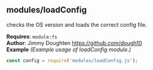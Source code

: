 <a name="module_modules/loadConfig"></a>

## modules/loadConfig
checks the OS version and loads the correct config file.

**Requires**: <code>module:fs</code>  
**Author**: Jimmy Doughten <https://github.com/dough10>  
**Example** *(Example usage of loadConfig module.)*  
```js
const config = require('modules/loadConfig.js');
```
